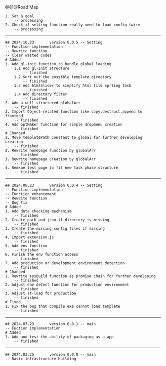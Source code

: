 @@@Road Map

	1. Set a goal
		-- processing
	2. Check if setting function really need to load config twice
		-- processing
---
	## 2024.10.23		version 0.0.5 -- Setting
	-- Function implementation
	-- Rewrite function
	-- Clear wasted codes
	# Added
	1. Add gl-init function to handle global loading
		1.1 Add gl-init structure
			-- finished
		1.2 Sort out the possible template directory
			-- finished
		1.3 Add htmlSlicer to simplify html file sprting task
			-- finished
		1.4 Add directory filter
			-- finished
	2. Add a well-structured globalArr
		-- finished
	3. Import Object-related function like copy,destruct,append to frontend
		-- finished
	4. Add optMaker function for simple dropmenu creation
		-- finished
	# Changed
	1. Move templatePath constant to global for further developing creation
		-- finished
	2. Rewrite homepage function by globalArr
		-- finished
	3. Rewrite homepage creation by globalArr
		-- finished
	4. Remkae test page to fit new task phase structure
		-- finished
---
	## 2024.08.23		version 0.0.4 -- Setting
	-- Function implementation
	-- Function enhancement
	-- Rewrite function
	-- Bug fix
	# Added
	1. Add data checking mechanism
		-- finished
	2. Create path and json if directory is missing
		-- finished
	3. Create the missing config files if missing
		-- finished
	4. Import extension.js
		-- finished
	5. Add env function
		-- finished
	6. Finish the env function access
		-- finished
	7. Add production or development environment detection
		-- finished
	# Changed
	1. Rewrite sysBuild function as promise chain for further developing
		-- finished
	2. Adjust env detect function for production environment
		-- finished
	3. Adjust st-load for production 
		-- finished
	# Fixed
	1. Fix the bug that compile exe cannot load template
		-- finished
---
	## 2024.07.23		version 0.0.1 -- main
	-- Fuction implementation
	# Added
	1. Add and test the ability of packaging as a app
		-- finished
---
	## 2024.03.25		version 0.0.0 -- main
	-- Basic infrastructure building
	